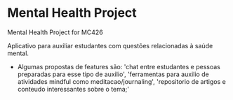 # Mental Health Project
Mental Health Project for MC426

Aplicativo para auxiliar estudantes com questões relacionadas à saúde mental.
- Algumas propostas de features são: 'chat entre estudantes e pessoas preparadas para esse tipo de auxilio', 'ferramentas para auxilio de atividades mindful como meditacao/journaling', 'repositorio de artigos e conteudo interessantes sobre o tema;'
